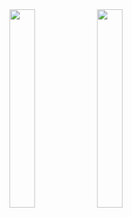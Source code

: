 <img src="https://github.com/user-attachments/assets/8a29cadb-23ce-4e97-9b70-e856a17b1a1c" width=30% height=30%>
<img src="https://github.com/user-attachments/assets/c1b7643c-919a-4498-92d8-c1953543e933" width=30% height=30%>
